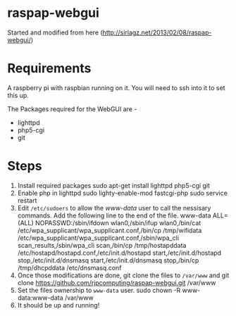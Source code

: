 raspap-webgui
=============
Started and modified from here (http://sirlagz.net/2013/02/08/raspap-webgui/)

Requirements
============
A raspberry pi with raspbian running on it. You will need to ssh into it to set this up.

The Packages required for the WebGUI are -
* lighttpd
* php5-cgi
* git

Steps
=====
1. Install required packages
	sudo apt-get install lighttpd php5-cgi git
2. Enable php in lighttpd
	sudo lighty-enable-mod fastcgi-php
	sudo service restart
3. Edit `/etc/sudoers` to allow the *www-data* user to call the nessisary commands. Add the following line to the end of the file.
	www-data ALL=(ALL) NOPASSWD:/sbin/ifdown wlan0,/sbin/ifup wlan0,/bin/cat /etc/wpa_supplicant/wpa_supplicant.conf,/bin/cp /tmp/wifidata /etc/wpa_supplicant/wpa_supplicant.conf,/sbin/wpa_cli scan_results,/sbin/wpa_cli scan,/bin/cp /tmp/hostapddata /etc/hostapd/hostapd.conf,/etc/init.d/hostapd start,/etc/init.d/hostapd stop,/etc/init.d/dnsmasq start,/etc/init.d/dnsmasq stop,/bin/cp /tmp/dhcpddata /etc/dnsmasq.conf
4. Once those modifications are done, git clone the files to `/var/www` and 
	git clone https://github.com/rjpcomputing/raspap-webgui.git /var/www
5. Set the files ownership to `www-data` user.
	sudo chown -R www-data:www-data /var/www
6. It should be up and running!
